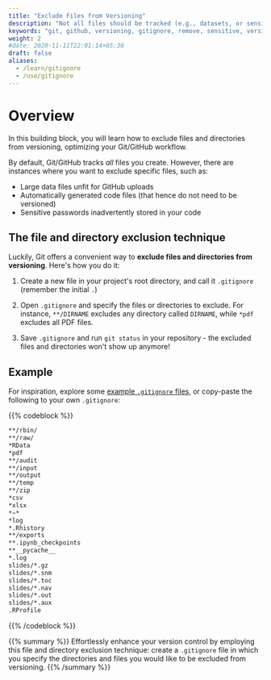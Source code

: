 ```yaml
---
title: "Exclude Files from Versioning"
description: "Not all files should be tracked (e.g., datasets, or sensitive information). Learn how to exclude them from versioning!"
keywords: "git, github, versioning, gitignore, remove, sensitive, version, control, data, file, files, directory"
weight: 2
#date: 2020-11-11T22:01:14+05:30
draft: false
aliases:
  - /learn/gitignore
  - /use/gitignore
---
```


# Overview

In this building block, you will learn how to exclude files and directories from versioning, optimizing your Git/GitHub workflow.

By default, Git/GitHub tracks *all* files you create. However, there are instances where you want to exclude specific files, such as:
- Large data files unfit for GitHub uploads
- Automatically generated code files (that hence do not need to be versioned)
- Sensitive passwords inadvertently stored in your code

## The file and directory exclusion technique

Luckily, Git offers a convenient way to __exclude files and directories from versioning__. Here's how you do it:

1. Create a new file in your project's root directory, and call it `.gitignore` (remember the initial `.`)

2. Open `.gitignore` and specify the files or directories to exclude. For instance, `**/DIRNAME` excludes any directory called `DIRNAME`, while `*pdf` excludes all PDF files.

3. Save `.gitignore` and run `git status` in your repository - the excluded files and directories won't show up anymore!

## Example

For inspiration, explore some [example `.gitignore` files](https://github.com/rgreminger/example-make-workflow/blob/master/.gitignore), or copy-paste the following to your own `.gitignore`:

{{% codeblock %}}
```txt
**/rbin/
**/raw/
*RData
*pdf
**/audit
**/input
**/output
**/temp
**/zip
*csv
*xlsx
*~*
*log
*.Rhistory
**/exports
**.ipynb_checkpoints
**__pycache__
*.log
slides/*.gz
slides/*.snm
slides/*.toc
slides/*.nav
slides/*.out
slides/*.aux
.RProfile
```
{{% /codeblock %}}

{{% summary %}}
Effortlessly enhance your version control by employing this file and directory exclusion technique: create a `.gitignore` file in which you specify the directories and files you would like to be excluded from versioning.
{{% /summary %}} 

